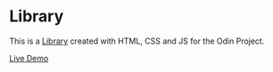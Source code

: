 # Library
This is a [Library](https://www.theodinproject.com/paths/full-stack-javascript/courses/javascript/lessons/library) created with HTML, CSS and JS for the Odin Project.

[Live Demo](https://sjofrem.github.io/library/)